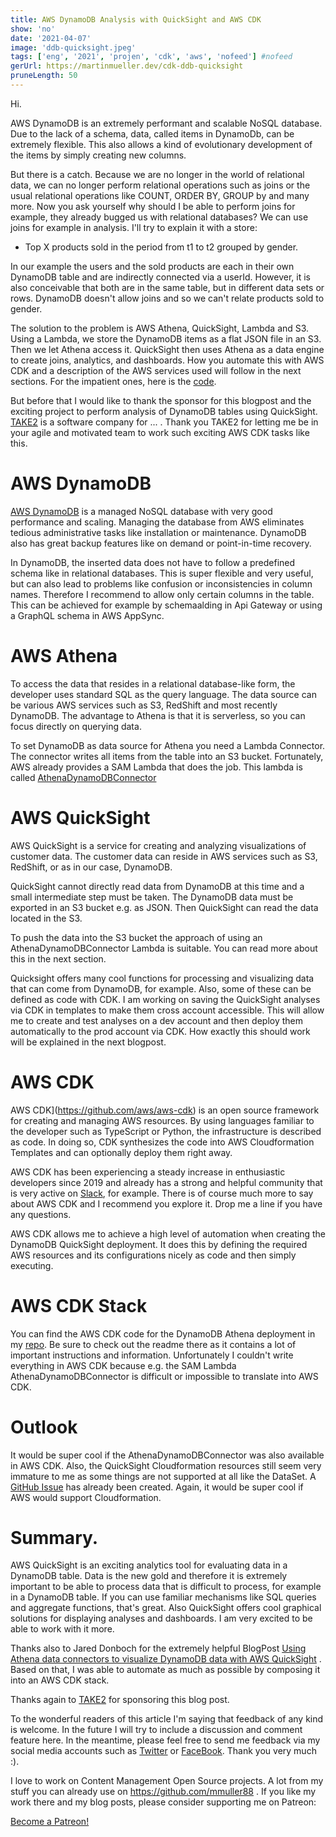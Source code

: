 ```yaml
---
title: AWS DynamoDB Analysis with QuickSight and AWS CDK
show: 'no'
date: '2021-04-07'
image: 'ddb-quicksight.jpeg'
tags: ['eng', '2021', 'projen', 'cdk', 'aws', 'nofeed'] #nofeed
gerUrl: https://martinmueller.dev/cdk-ddb-quicksight
pruneLength: 50
---
```


Hi.

AWS DynamoDB is an extremely performant and scalable NoSQL database. Due to the lack of a schema, data, called items in DynamoDb, can be extremely flexible. This also allows a kind of evolutionary development of the items by simply creating new columns.

But there is a catch. Because we are no longer in the world of relational data, we can no longer perform relational operations such as joins or the usual relational operations like COUNT, ORDER BY, GROUP by and many more. Now you ask yourself why should I be able to perform joins for example, they already bugged us with relational databases? We can use joins for example in analysis. I'll try to explain it with a store:

* Top X products sold in the period from t1 to t2 grouped by gender.

In our example the users and the sold products are each in their own DynamoDB table and are indirectly connected via a userId. However, it is also conceivable that both are in the same table, but in different data sets or rows. DynamoDB doesn't allow joins and so we can't relate products sold to gender.

The solution to the problem is AWS Athena, QuickSight, Lambda and S3. Using a Lambda, we store the DynamoDB items as a flat JSON file in an S3. Then we let Athena access it. QuickSight then uses Athena as a data engine to create joins, analytics, and dashboards. How you automate this with AWS CDK and a description of the AWS services used will follow in the next sections. For the impatient ones, here is the [code](https://github.com/mmuller88/ddb-quicksight).

But before that I would like to thank the sponsor for this blogpost and the exciting project to perform analysis of DynamoDB tables using QuickSight. [TAKE2](https://www.take2.co/) is a software company for ... . Thank you TAKE2 for letting me be in your agile and motivated team to work such exciting AWS CDK tasks like this.

# AWS DynamoDB
[AWS DynamoDB](https://docs.aws.amazon.com/amazondynamodb/latest/developerguide/Introduction.html) is a managed NoSQL database with very good performance and scaling. Managing the database from AWS eliminates tedious administrative tasks like installation or maintenance. DynamoDB also has great backup features like on demand or point-in-time recovery.

In DynamoDB, the inserted data does not have to follow a predefined schema like in relational databases. This is super flexible and very useful, but can also lead to problems like confusion or inconsistencies in column names. Therefore I recommend to allow only certain columns in the table. This can be achieved for example by schemaalding in Api Gateway or using a GraphQL schema in AWS AppSync.

# AWS Athena
To access the data that resides in a relational database-like form, the developer uses standard SQL as the query language. The data source can be various AWS services such as S3, RedShift and most recently DynamoDB. The advantage to Athena is that it is serverless, so you can focus directly on querying data.

To set DynamoDB as data source for Athena you need a Lambda Connector. The connector writes all items from the table into an S3 bucket. Fortunately, AWS already provides a SAM Lambda that does the job. This lambda is called [AthenaDynamoDBConnector](https://github.com/awslabs/aws-athena-query-federation/blob/master/athena-dynamodb)

# AWS QuickSight
AWS QuickSight is a service for creating and analyzing visualizations of customer data. The customer data can reside in AWS services such as S3, RedShift, or as in our case, DynamoDB.

QuickSight cannot directly read data from DynamoDB at this time and a small intermediate step must be taken. The DynamoDB data must be exported in an S3 bucket e.g. as JSON. Then QuickSight can read the data located in the S3.

To push the data into the S3 bucket the approach of using an AthenaDynamoDBConnector Lambda is suitable. You can read more about this in the next section.

Quicksight offers many cool functions for processing and visualizing data that can come from DynamoDB, for example. Also, some of these can be defined as code with CDK. I am working on saving the QuickSight analyses via CDK in templates to make them cross account accessible. This will allow me to create and test analyses on a dev account and then deploy them automatically to the prod account via CDK. How exactly this should work will be explained in the next blogpost.

# AWS CDK
AWS CDK](https://github.com/aws/aws-cdk) is an open source framework for creating and managing AWS resources. By using languages familiar to the developer such as TypeScript or Python, the infrastructure is described as code. In doing so, CDK synthesizes the code into AWS Cloudformation Templates and can optionally deploy them right away.

AWS CDK has been experiencing a steady increase in enthusiastic developers since 2019 and already has a strong and helpful community that is very active on [Slack](https://cdk-dev.slack.com), for example. There is of course much more to say about AWS CDK and I recommend you explore it. Drop me a line if you have any questions.

AWS CDK allows me to achieve a high level of automation when creating the DynamoDB QuickSight deployment. It does this by defining the required AWS resources and its configurations nicely as code and then simply executing.

# AWS CDK Stack
You can find the AWS CDK code for the DynamoDB Athena deployment in my [repo](https://github.com/mmuller88/ddb-quicksight/blob/main/src/ddb-athena-stack.ts). Be sure to check out the readme there as it contains a lot of important instructions and information. Unfortunately I couldn't write everything in AWS CDK because e.g. the SAM Lambda AthenaDynamoDBConnector is difficult or impossible to translate into AWS CDK.

# Outlook
It would be super cool if the AthenaDynamoDBConnector was also available in AWS CDK. Also, the QuickSight Cloudformation resources still seem very immature to me as some things are not supported at all like the DataSet. A [GitHub Issue](https://github.com/aws-cloudformation/aws-cloudformation-coverage-roadmap/issues/274) has already been created. Again, it would be super cool if AWS would support Cloudformation.

# Summary.
AWS QuickSight is an exciting analytics tool for evaluating data in a DynamoDB table. Data is the new gold and therefore it is extremely important to be able to process data that is difficult to process, for example in a DynamoDB table. If you can use familiar mechanisms like SQL queries and aggregate functions, that's great. Also QuickSight offers cool graphical solutions for displaying analyses and dashboards. I am very excited to be able to work with it more.

Thanks also to Jared Donboch for the extremely helpful BlogPost [Using Athena data connectors to visualize DynamoDB data with AWS QuickSight](https://dev.to/jdonboch/finally-dynamodb-support-in-aws-quicksight-sort-of-2lbl) . Based on that, I was able to automate as much as possible by composing it into an AWS CDK stack.

Thanks again to [TAKE2](https://www.take2.co/) for sponsoring this blog post.

To the wonderful readers of this article I'm saying that feedback of any kind is welcome. In the future I will try to include a discussion and comment feature here. In the meantime, please feel free to send me feedback via my social media accounts such as [Twitter](https://twitter.com/MartinMueller_) or [FaceBook](https://https://facebook.com/martin.muller.10485). Thank you very much :).

I love to work on Content Management Open Source projects. A lot from my stuff you can already use on https://github.com/mmuller88 . If you like my work there and my blog posts, please consider supporting me on Patreon:

<a href="https://https://patreon.com/bePatron?u=29010217" data-patreon-widget-type="become-patron-button">Become a Patreon!</a><script async src="https://c6.patreon.com/becomePatronButton.bundle.js"></script>